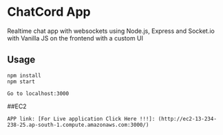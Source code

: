 # ChatCord App
Realtime chat app with websockets using Node.js, Express and Socket.io with Vanilla JS on the frontend with a custom UI

## Usage
```
npm install
npm start

Go to localhost:3000
```

##EC2
```
APP link: [For Live application Click Here !!!]: (http://ec2-13-234-238-25.ap-south-1.compute.amazonaws.com:3000/)
```
